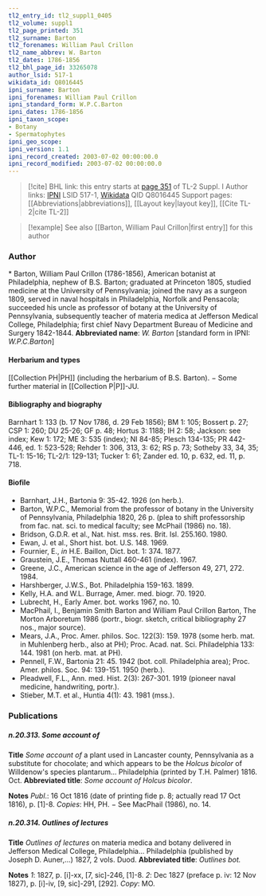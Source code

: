 ```yaml
---
tl2_entry_id: tl2_suppl1_0405
tl2_volume: suppl1
tl2_page_printed: 351
tl2_surname: Barton
tl2_forenames: William Paul Crillon
tl2_name_abbrev: W. Barton
tl2_dates: 1786-1856
tl2_bhl_page_id: 33265078
author_lsid: 517-1
wikidata_id: Q8016445
ipni_surname: Barton
ipni_forenames: William Paul Crillon
ipni_standard_form: W.P.C.Barton
ipni_dates: 1786-1856
ipni_taxon_scope: 
- Botany
- Spermatophytes
ipni_geo_scope: 
ipni_version: 1.1
ipni_record_created: 2003-07-02 00:00:00.0
ipni_record_modified: 2003-07-02 00:00:00.0
---
```


> [!cite] BHL link: this entry starts at [page 351](https://www.biodiversitylibrary.org/page/33265078) of TL-2 Suppl. I
> Author links: [IPNI](https://www.ipni.org/a/517-1) LSID 517-1, [Wikidata](https://www.wikidata.org/wiki/Q8016445) QID Q8016445
> Support pages: [[Abbreviations|abbreviations]], [[Layout key|layout key]], [[Cite TL-2|cite TL-2]]

> [!example] See also [[Barton, William Paul Crillon|first entry]] for this author

### Author

\* Barton, William Paul Crillon (1786-1856), American botanist at Philadelphia, nephew of B.S. Barton; graduated at Princeton 1805, studied medicine at the University of Pennsylvania; joined the navy as a surgeon 1809, served in naval hospitals in Philadelphia, Norfolk and Pensacola; succeeded his uncle as professor of botany at the University of Pennsylvania, subsequently teacher of materia medica at Jefferson Medical College, Philadelphia; first chief Navy Department Bureau of Medicine and Surgery 1842-1844. 
**Abbreviated name**: *W. Barton* \[standard form in IPNI: *W.P.C.Barton*\]

#### Herbarium and types

[[Collection PH|PH]] (including the herbarium of B.S. Barton). − Some further material in [[Collection P|P]]-JU.

#### Bibliography and biography

Barnhart 1: 133 (b. 17 Nov 1786, d. 29 Feb 1856); BM 1: 105; Bossert p. 27; CSP 1: 260; DU 25-26; GF p. 48; Hortus 3: 1188; IH 2: 58; Jackson: see index; Kew 1: 172; ME 3: 535 (index); NI 84-85; Plesch 134-135; PR 442-446, ed. 1: 523-528; Rehder 1: 306, 313, 3: 62; RS p. 73; Sotheby 33, 34, 35; TL-1: 15-16; TL-2/1: 129-131; Tucker 1: 61; Zander ed. 10, p. 632, ed. 11, p. 718.

#### Biofile

- Barnhart, J.H., Bartonia 9: 35-42. 1926 (on herb.).
- Barton, W.P.C., Memorial from the professor of botany in the University of Pennsylvania, Philadelphia 1820, 26 p. (plea to shift professorship from fac. nat. sci. to medical faculty; see McPhail (1986) no. 18).
- Bridson, G.D.R. et al., Nat. hist. mss. res. Brit. Isl. 255.160. 1980.
- Ewan, J. et al., Short hist. bot. U.S. 148. 1969.
- Fournier, E., *in* H.E. Baillon, Dict. bot. 1: 374. 1877.
- Graustein, J.E., Thomas Nuttall 460-461 (index). 1967.
- Greene, J.C., American science in the age of Jefferson 49, 271, 272. 1984.
- Harshberger, J.W.S., Bot. Philadelphia 159-163. 1899.
- Kelly, H.A. and W.L. Burrage, Amer. med. biogr. 70. 1920.
- Lubrecht, H., Early Amer. bot. works 1967, no. 10.
- MacPhail, I., Benjamin Smith Barton and William Paul Crillon Barton, The Morton Arboretum 1986 (portr., biogr. sketch, critical bibliography 27 nos., major source).
- Mears, J.A., Proc. Amer. philos. Soc. 122(3): 159. 1978 (some herb. mat. in Muhlenberg herb., also at PH); Proc. Acad. nat. Sci. Philadelphia 133: 144. 1981 (on herb. mat. at PH).
- Pennell, F.W., Bartonia 21: 45. 1942 (bot. coll. Philadelphia area); Proc. Amer. philos. Soc. 94: 139-151. 1950 (herb.).
- Pleadwell, F.L., Ann. med. Hist. 2(3): 267-301. 1919 (pioneer naval medicine, handwriting, portr.).
- Stieber, M.T. et al., Huntia 4(1): 43. 1981 (mss.).

### Publications

##### n.20.313. Some account of

**Title**
*Some account of* a plant used in Lancaster county, Pennsylvania as a substitute for chocolate; and which appears to be the *Holcus bicolor* of Willdenow's species plantarum... Philadelphia (printed by T.H. Palmer) 1816. Oct.
**Abbreviated title**: *Some account of Holcus bicolor*.

**Notes**
*Publ*.: 16 Oct 1816 (date of printing fide p. 8; actually read 17 Oct 1816), p. \[1\]-8. *Copies*: HH, PH. − See MacPhail (1986), no. 14.

##### n.20.314. Outlines of lectures

**Title**
*Outlines of lectures* on materia medica and botany delivered in Jefferson Medical College, Philadelphia... Philadelphia (published by Joseph D. Auner,...) 1827, 2 vols. Duod.
**Abbreviated title**: *Outlines bot.*

**Notes**
*1*: 1827, p. \[i\]-xx, \[7, sic\]-246, \[1\]-8.
*2*: Dec 1827 (preface p. iv: 12 Nov 1827), p. \[i\]-iv, \[9, sic\]-291, \[292\].
*Copy*: MO.

